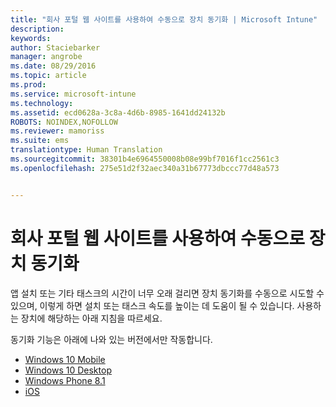 ```yaml
---
title: "회사 포털 웹 사이트를 사용하여 수동으로 장치 동기화 | Microsoft Intune"
description: 
keywords: 
author: Staciebarker
manager: angrobe
ms.date: 08/29/2016
ms.topic: article
ms.prod: 
ms.service: microsoft-intune
ms.technology: 
ms.assetid: ecd0628a-3c8a-4d6b-8985-1641dd24132b
ROBOTS: NOINDEX,NOFOLLOW
ms.reviewer: mamoriss
ms.suite: ems
translationtype: Human Translation
ms.sourcegitcommit: 38301b4e6964550008b08e99bf7016f1cc2561c3
ms.openlocfilehash: 275e51d2f32aec340a31b67773dbccc77d48a573


---
```



# 회사 포털 웹 사이트를 사용하여 수동으로 장치 동기화

앱 설치 또는 기타 태스크의 시간이 너무 오래 걸리면 장치 동기화를 수동으로 시도할 수 있으며, 이렇게 하면 설치 또는 태스크 속도를 높이는 데 도움이 될 수 있습니다. 사용하는 장치에 해당하는 아래 지침을 따르세요. 

동기화 기능은 아래에 나와 있는 버전에서만 작동합니다.

* [Windows 10 Mobile](sync-your-device-manually-windows.md#windows-10-mobile)
* [Windows 10 Desktop](sync-your-device-manually-windows.md#windows-10-desktop)
* [Windows Phone 8.1](sync-your-device-manually-windows.md#windows-phone-8-1)
* [iOS](sync-your-device-manually-ios.md)



<!--HONumber=Aug16_HO5-->


